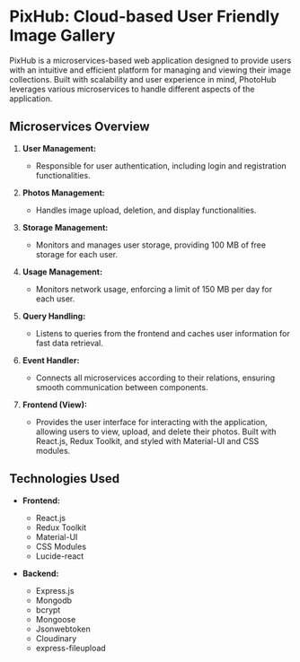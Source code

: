 # PixHub: Cloud-based User Friendly Image Gallery

PixHub is a microservices-based web application designed to provide users with an intuitive and efficient platform for managing and viewing their image collections. Built with scalability and user experience in mind, PhotoHub leverages various microservices to handle different aspects of the application.

## Microservices Overview

1. **User Management:**

   - Responsible for user authentication, including login and registration functionalities.

2. **Photos Management:**

   - Handles image upload, deletion, and display functionalities.

3. **Storage Management:**

   - Monitors and manages user storage, providing 100 MB of free storage for each user.

4. **Usage Management:**

   - Monitors network usage, enforcing a limit of 150 MB per day for each user.

5. **Query Handling:**

   - Listens to queries from the frontend and caches user information for fast data retrieval.

6. **Event Handler:**

   - Connects all microservices according to their relations, ensuring smooth communication between components.

7. **Frontend (View):**
   - Provides the user interface for interacting with the application, allowing users to view, upload, and delete their photos. Built with React.js, Redux Toolkit, and styled with Material-UI and CSS modules.

## Technologies Used

- **Frontend:**

  - React.js
  - Redux Toolkit
  - Material-UI
  - CSS Modules
  - Lucide-react

- **Backend:**
  - Express.js
  - Mongodb
  - bcrypt
  - Mongoose
  - Jsonwebtoken
  - Cloudinary
  - express-fileupload
